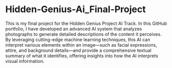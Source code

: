 # Hidden-Genius-Ai_Final-Project

This is my final project for the Hidden Genius Project AI Track. 
In this GitHub portfolio, I have developed an advanced AI system that analyzes photographs to generate detailed descriptions of the content it perceives. 
By leveraging cutting-edge machine learning techniques, this AI can interpret various elements within an image—such as facial expressions, attire, and background details—and provide a comprehensive textual summary of what it identifies, offering insights into how the AI interprets visual information.
